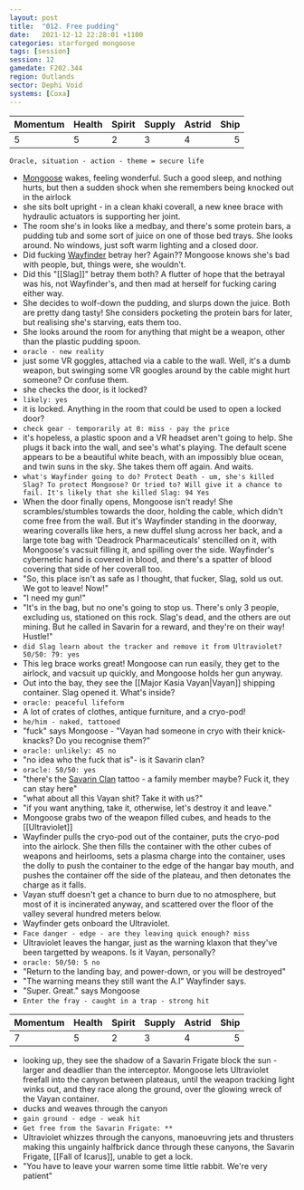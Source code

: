 ```yaml
---
layout: post
title:  "012. Free pudding"
date:   2021-12-12 22:28:01 +1100
categories: starforged mongoose
tags: [session]
session: 12
gamedate: F202.344
region: Outlands
sector: Dephi Void
systems: [Coxa]
---
```


Momentum | Health | Spirit | Supply | Astrid | Ship
:--------|--------|--------|--------|--------|-----:
5 | 5 | 2 | 3 | 4 | 5

`Oracle, situation - action - theme = secure life`

- [Mongoose](/mongoose) wakes, feeling wonderful. Such a good sleep, and nothing hurts, but then a sudden shock when she remembers being knocked out in the airlock
- she sits bolt upright - in a clean khaki coverall, a new knee brace with hydraulic actuators is supporting her joint.
- The room she's in looks like a medbay, and there's some protein bars, a pudding tub and some sort of juice on one of those bed trays. She looks around. No windows, just soft warm lighting and a closed door. 
- Did fucking [Wayfinder](/npcs/wayfinder) betray her? Again?? Mongoose knows she's bad with people, but, things were, she wouldn't.
- Did this "[[Slag]]" betray them both? A flutter of hope that the betrayal was his, not Wayfinder's, and then mad at herself for fucking caring either way.
- She decides to wolf-down the pudding, and slurps down the juice. Both are pretty dang tasty! She considers pocketing the protein bars for later, but realising she's starving, eats them too. 
- She looks around the room for anything that might be a weapon, other than the plastic pudding spoon.
- `oracle - new reality`
- just some VR goggles, attached via a cable to the wall. Well, it's a dumb weapon, but swinging some VR googles around by the cable might hurt someone? Or confuse them.
- she checks the door, is it locked?
- `likely: yes`
- it is locked. Anything in the room that could be used to open a locked door?
- `check gear - temporarily at 0: miss - pay the price`
- it's hopeless, a plastic spoon and a VR headset aren't going to help. She plugs it back into the wall, and see's what's playing. The default scene appears to be a beautiful white beach, with an impossibly blue ocean, and twin suns in the sky. She takes them off again. And waits.
- `what's Wayfinder going to do? Protect Death - um, she's killed Slag? To protect Mongoose? Or tried to? Will give it a chance to fail. It's likely that she killed Slag: 94 Yes`
- When the door finally opens, Mongoose isn't ready! She scrambles/stumbles towards the door, holding the cable, which didn't come free from the wall. But it's Wayfinder standing in the doorway, wearing coveralls like hers, a new duffel slung across her back, and a large tote bag with 'Deadrock Pharmaceuticals' stencilled on it, with Mongoose's vacsuit filling it, and spilling over the side. Wayfinder's cybernetic hand is covered in blood, and there's a spatter of blood covering that side of her coverall too.
- "So, this place isn't as safe as I thought, that fucker, Slag, sold us out. We got to leave! Now!"
- "I need my gun!"
- "It's in the bag, but no one's going to stop us. There's only 3 people, excluding us, stationed on this rock. Slag's dead, and the others are out mining. But he called in Savarin for a reward, and they're on their way! Hustle!"
- `did Slag learn about the tracker and remove it from Ultraviolet? 50/50: 79: yes`
- This leg brace works great! Mongoose can run easily, they get to the airlock, and vacsuit up quickly, and Mongoose holds her gun anyway.
- Out into the bay, they see the [[Major Kasia Vayan|Vayan]] shipping container. Slag opened it. What's inside?
- `oracle: peaceful lifeform`
- A lot of crates of clothes, antique furniture, and a cryo-pod! 
- `he/him - naked, tattooed`
- "fuck" says Mongoose - "Vayan had someone in cryo with their knick-knacks? Do you recognise them?"
- `oracle: unlikely: 45 no`
- "no idea who the fuck that is"- is it Savarin clan?
- `oracle: 50/50: yes`
- "there's the [Savarin Clan](/factions/savarin_clan) tattoo - a family member maybe? Fuck it, they can stay here"
- "what about all this Vayan shit? Take it with us?"
- "if you want anything, take it, otherwise, let's destroy it and leave."
- Mongoose grabs two of the weapon filled cubes, and heads to the [[Ultraviolet]]
- Wayfinder pulls the cryo-pod out of the container, puts the cryo-pod into the airlock. She then fills the container with the other cubes of weapons and heirlooms, sets a plasma charge into the container, uses the dolly to push the container to the edge of the hangar bay mouth, and pushes the container off the side of the plateau, and then detonates the charge as it falls.
- Vayan stuff doesn't get a chance to burn due to no atmosphere, but most of it is incinerated anyway, and scattered over the floor of the valley several hundred meters below.
- Wayfinder gets onboard the Ultraviolet.
- `Face danger - edge - are they leaving quick enough? miss`
- Ultraviolet leaves the hangar, just as the warning klaxon that they've been targetted by weapons. Is it Vayan, personally?
- `oracle: 50/50: 5 no`
- "Return to the landing bay, and power-down, or you will be destroyed"
- "The warning means they still want the A.I" Wayfinder says.
- "Super. Great." says Mongoose
- `Enter the fray - caught in a trap - strong hit`
 
Momentum | Health | Spirit | Supply | Astrid | Ship
:--------|--------|--------|--------|--------|-----:
7 | 5 | 2 | 3 | 4 | 5

- looking up, they see the shadow of a Savarin Frigate block the sun - larger and deadlier than the interceptor. Mongoose lets Ultraviolet freefall into the canyon between plateaus, until the weapon tracking light winks out, and they race along the ground, over the glowing wreck of the Vayan container.
- ducks and weaves through the canyon
- `gain ground - edge - weak hit`
- `Get free from the Savarin Frigate: **`
- Ultraviolet whizzes through the canyons, manoeuvring jets and thrusters making this ungainly halfbrick dance through these canyons, the Savarin Frigate, [[Fall of Icarus]], unable to get a lock.
- "You have to leave your warren some time little rabbit. We're very patient"

